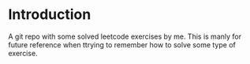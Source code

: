 # Introduction
A git repo with some solved leetcode exercises by me. This is manly for future reference when ttrying to remember how to solve some type of exercise.
